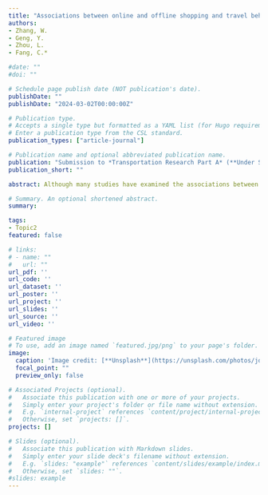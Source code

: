 ```yaml
---
title: "Associations between online and offline shopping and travel behaviors before and after the outbreak of COVID-19.(Under Second-Round Review)"
authors:
- Zhang, W.
- Geng, Y.
- Zhou, L.
- Fang, C.*

#date: ""
#doi: ""

# Schedule page publish date (NOT publication's date).
publishDate: ""
publishDate: "2024-03-02T00:00:00Z"

# Publication type.
# Accepts a single type but formatted as a YAML list (for Hugo requirements).
# Enter a publication type from the CSL standard.
publication_types: ["article-journal"]

# Publication name and optional abbreviated publication name.
publication: "Submission to *Transportation Research Part A* (**Under Second-Round Review**)"
publication_short: ""

abstract: Although many studies have examined the associations between e-shopping and activity/travel behaviors, few have compared the changing relationships under the COVID-19 context. In this study, using an individual-level mobile phone signaling data set with application usage data, we develop a two-group structural equation model (SEM) to compare the endogenous associations between residents’ online and offline shopping behaviors along with their exogenous linkages with socioeconomic and built environments before and after the COVID-19 outbreak in Shenzhen, China. The results demonstrate a sharp reduction of over 90% and 33% in offline and online shopping, respectively, during the pandemic. More interestingly, we found that the relationship between offline shopping time and online shopping duration changes from substitution to complementarity, probably because of the mobility restriction intervention and shortage of products. The associations between offline shopping time and travel time and distance remain consistent, with significant changes in magnitude but not in the signs of the coefficients. In addition, men and young individuals living in dense neighborhoods with high levels of walkability, street connectivity, and accessibility to regional shopping facilities may better moderate the impact of COVID-19. These findings can help policymakers better understand the impact of disruptive public health crises on people’s online/offline shopping and travel arrangements, for developing place- and group- specific pandemic prevention policies.

# Summary. An optional shortened abstract.
summary:

tags:
- Topic2
featured: false

# links:
# - name: ""
#   url: ""
url_pdf: ''
url_code: ''
url_dataset: ''
url_poster: ''
url_project: ''
url_slides: ''
url_source: ''
url_video: ''

# Featured image
# To use, add an image named `featured.jpg/png` to your page's folder. 
image:
  caption: 'Image credit: [**Unsplash**](https://unsplash.com/photos/jdD8gXaTZsc)'
  focal_point: ""
  preview_only: false

# Associated Projects (optional).
#   Associate this publication with one or more of your projects.
#   Simply enter your project's folder or file name without extension.
#   E.g. `internal-project` references `content/project/internal-project/index.md`.
#   Otherwise, set `projects: []`.
projects: []

# Slides (optional).
#   Associate this publication with Markdown slides.
#   Simply enter your slide deck's filename without extension.
#   E.g. `slides: "example"` references `content/slides/example/index.md`.
#   Otherwise, set `slides: ""`.
#slides: example
---
```


